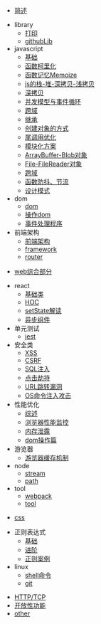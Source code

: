 * [简述](README.md)
- library
  * [打印](./library/打印.md)
  * [githubLib](./library/githubLib.md)
- javascript
  - [基础](./javascript/基础.md)
  - [函数柯里化](./javascript/函数柯里化.md)
  - [函数记忆Memoize](./javascript/函数记忆Memoize.md)
  - [js的栈-堆-深拷贝-浅拷贝](./javascript/js的栈-堆-深拷贝-浅拷贝.md)
  - [深拷贝](./javascript/深拷贝.md)
  - [并发模型与事件循环](./javascript/并发模型与事件循环.md)
  - [跨域](./javascript/跨域.md)
  - [继承](./javascript/继承.md)
  - [创建对象的方式](./javascript/创建对象的方式.md)
  - [尾调用优化](./javascript/尾调用优化.md)
  - [模块化方案](./javascript/模块化方案.md)
  - [ArrayBuffer-Blob对象](./javascript/ArrayBuffer-Blob对象.md)
  - [File-FileReader对象](./javascript/File-FileReader对象.md)
  - [跨域](./javascript/跨域.md)
  - [函数防抖、节流](./javascript/函数防抖节流.md)
  - [设计模式](./javascript/设计模式.md)
- dom
  - [dom](./dom/dom.md)
  - [操作dom](./dom/操作dom.md)
  - [事件处理程序](./dom/事件处理程序.md)
- 前端架构
  - [前端架构](./架构/前端架构.md)
  - [framework](./架构/framework.md)
  - [router](./架构/router.md)
* [web综合部分](web.md)
- react
  - [基础类](./react/基础类.md)
  - [HOC](./react/HOC.md)
  - [setState解读](./react/setState解读.md)
  - [异步组件](./react/异步组件.md)
- 单元测试
  - [jest](./单元测试/jest.md)
- 安全类
  - [XSS](./安全类/XSS.md)
  - [CSRF](./安全类/CSRF.md)
  - [SQL注入](./安全类/SQL注入.md)
  - [点击劫持](./安全类/点击劫持.md)
  - [URL跳转漏洞](./安全类/URL跳转漏洞.md)
  - [OS命令注入攻击](./安全类/OS命令注入攻击.md)
- 性能优化
  - [综述](./性能优化/综述.md)
  - [浏览器性能监控](./性能优化/浏览器性能监控.md)
  - [内存泄露](./性能优化/内存泄露.md)
  - [dom操作篇](./性能优化/dom操作篇.md)
- 游览器
  - [游览器缓存机制](./游览器/游览器缓存机制.md)
- node
  - [stream](./node/Stream.md)
  - [path](./node/path.md)
- tool
  - [webpack](./工具/webpack.md)
  - [tool](./工具/tool.md)
* [css](css.md)
- 正则表达式
  - [基础](./正则表达式/基础.md)
  - [进阶](./正则表达式/进阶.md)
  - [正则案例](./正则表达式/正则案例.md)
- linux
  - [shell命令](shell命令.md)
  - [git](git.md)

* [HTTP/TCP](http-tcp.md)
* [开放性功能](开放性功能.md)
* [other](other.md)
